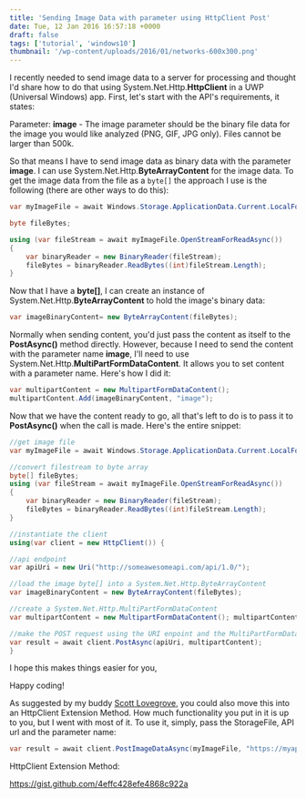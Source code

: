 ```yaml
---
title: 'Sending Image Data with parameter using HttpClient Post'
date: Tue, 12 Jan 2016 16:57:18 +0000
draft: false
tags: ['tutorial', 'windows10']
thumbnail: '/wp-content/uploads/2016/01/networks-600x300.png'
---
```


I recently needed to send image data to a server for processing and thought I'd share how to do that using System.Net.Http.**HttpClient** in a UWP (Universal Windows) app. First, let's start with the API's requirements, it states:

Parameter: **image** - The image parameter should be the binary file data for the image you would like analyzed (PNG, GIF, JPG only). Files cannot be larger than 500k.

So that means I have to send image data as binary data with the parameter **image**. I can use System.Net.Http.**ByteArrayContent** for the image data. To get the image data from the file as a `byte[]` the approach I use is the following (there are other ways to do this):

```csharp
var myImageFile = await Windows.Storage.ApplicationData.Current.LocalFolder.GetFileAsync(fileName);

byte fileBytes; 

using (var fileStream = await myImageFile.OpenStreamForReadAsync()) 
{ 
    var binaryReader = new BinaryReader(fileStream); 
    fileBytes = binaryReader.ReadBytes((int)fileStream.Length); 
}
```


Now that I have a **byte\[\]**, I can create an instance of System.Net.Http.**ByteArrayContent** to hold the image's binary data:

```csharp
var imageBinaryContent= new ByteArrayContent(fileBytes);
```

Normally when sending content, you'd just pass the content as itself to the **PostAsync()** method directly. However, because I need to send the content with the parameter name **image**, I'll need to use System.Net.Http.**MultiPartFormDataContent**. It allows you to set content with a parameter name. Here's how I did it:

```csharp
var multipartContent = new MultipartFormDataContent();
multipartContent.Add(imageBinaryContent, "image");
```

Now that we have the content ready to go, all that's left to do is to pass it to **PostAsync()** when the call is made. Here's the entire snippet:

```csharp
//get image file 
var myImageFile = await Windows.Storage.ApplicationData.Current.LocalFolder.GetFileAsync(fileName);

//convert filestream to byte array 
byte[] fileBytes;
using (var fileStream = await myImageFile.OpenStreamForReadAsync()) 
{ 
    var binaryReader = new BinaryReader(fileStream); 
    fileBytes = binaryReader.ReadBytes((int)fileStream.Length); 
}

//instantiate the client 
using(var client = new HttpClient()) {

//api endpoint 
var apiUri = new Uri("http://someawesomeapi.com/api/1.0/");

//load the image byte[] into a System.Net.Http.ByteArrayContent 
var imageBinaryContent = new ByteArrayContent(fileBytes);

//create a System.Net.Http.MultiPartFormDataContent 
var multipartContent = new MultipartFormDataContent(); multipartContent.Add(imageBinaryContent, "image");

//make the POST request using the URI enpoint and the MultiPartFormDataContent 
var result = await client.PostAsync(apiUri, multipartContent); 
} 
```

I hope this makes things easier for you,

Happy coding!

As suggested by my buddy [Scott Lovegrove](https://twitter.com/scottisafool), you could also move this into an HttpClient Extension Method. How much functionality you put in it is up to you, but I went with most of it. To use it, simply, pass the StorageFile, API url and the parameter name:

```csharp
var result = await client.PostImageDataAsync(myImageFile, "https://myapi.com/", "image");
```

HttpClient Extension Method:

https://gist.github.com/4effc428efe4868c922a